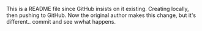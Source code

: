 This is a README file since GitHub insists on it existing. Creating locally, then pushing to GitHub.
Now the original author makes this change, but it's different.. commit and see wwhat happens.
